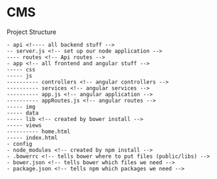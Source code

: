 # CMS
Project Structure

    - api <!---- all backend stuff -->
    -- server.js <!-- set up our node application -->
    ---- routes <!-- Api routes -->
    - app <!-- all frontend and angular stuff -->
    ----- css
    ----- js
    ---------- controllers <!-- angular controllers -->
    ---------- services <!-- angular services -->
    ---------- app.js <!-- angular application -->
    ---------- appRoutes.js <!-- angular routes -->
    ----- img
    ----- data
    ----- lib <!-- created by bower install -->
    ----- views
    ---------- home.html
    ----- index.html
    - config
    - node_modules <!-- created by npm install -->
    - .bowerrc <!-- tells bower where to put files (public/libs) -->
    - bower.json <!-- tells bower which files we need -->
    - package.json <!-- tells npm which packages we need -->